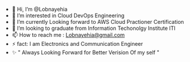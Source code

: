 - 👋 Hi, I’m @Lobnayehia
- 👀 I’m interested in Cloud DevOps Engineering 
- 🌱 I’m currently Looking forward to AWS Cloud Practioner Certification 
- 💞️ I’m looking to graduate from Information Techonolgy Institute ITI 
- 📫 How to reach me : Lobnayehia@gmail.com
- ⚡ fact: I am Electronics and Communication Engineer
- ✨  " Always Looking Forward for Better Verision Of my self  "
